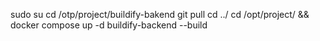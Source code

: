 sudo su
cd /otp/project/buildify-bakend
git pull
cd ../
cd /opt/project/ && docker compose up -d buildify-backend --build
